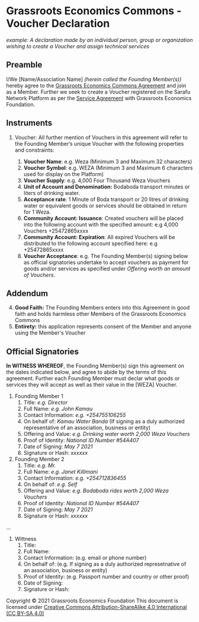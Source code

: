 # Grassroots Economics Commons - Voucher Declaration

*example: A declaration made by an individual person, group or organization wishing to create a Voucher and assign technical services*

## Preamble

I/We [Name/Association Name] _(herein called the Founding Member(s))_ hereby agree to the [Grassroots Economics Commons Agreement](/legal/agreement/) and join as a Member. Further we seek to create a Voucher registered on the Sarafu Network Platform as per the [Service Agreement](/legal/service/) with Grassroots Economics Foundation.

## Instruments

1. Voucher: All further mention of Vouchers in this agreement will refer to the Founding Member’s unique Voucher with the following properties and constraints:

    1. **Voucher Name**: e.g. Weza (Minimum 3 and Maximum 32 characters)
    1. **Voucher Symbol**: e.g. WEZA (Minimum 3 and Maximum 6 characters used for display on the Platform)
    1. **Voucher Supply**: e.g. 4,000 Four Thousand Weza Vouchers
    1. **Unit of Account and Denomination:** Bodaboda transport minutes or liters of drinking water.
    1. **Acceptance rate**: 1 Minute of Boda transport or 20 litres of drinking water or equivalent goods or services should be obtained in return for 1 Weza.
    1. **Community Account: Issuance**: Created vouchers will be placed into the following account with the specified amount: e.g 4,000 Vouchers +25472865xxxx
    1. **Community Account: Expiration**: All expired Vouchers will be distributed to the following account specified here: e.g +25472865xxxx
    1. **Voucher Acceptance**: e.g. The Founding Member(s) signing below as official signatories undertake to accept vouchers as payment for goods and/or services as specified under *Offering worth an amount of Vouchers*.

## Addendum

4. **Good Faith:** The Founding Members enters into this Agreement in good faith and holds harmless other Members of the Grassroots Economics Commons
5. **Entirety:** this application represents consent of the Member and anyone using the Member's Voucher


## Official Signatories
**In WITNESS WHEREOF**, the Founding Member(s) sign this agreement on the dates indicated below, and agree to abide by the terms of this agreement. Further each Founding Member must declar what goods or services they will accept as well as their value in the [WEZA] Voucher. 

1. Founding Member 1
    1. Title: *e.g. Director*
    1. Full Name: *e.g. John Kamau*
    1. Contact Information: *e.g. +254755106255*
    1. On behalf of: *Kamau Water Banda* (If signing as a duly authorized representative of an association, business or entity)
    1. Offering and Value: *e.g. Drinking water worth 2,000 Weza Vouchers*
    1. Proof of Identity: *National ID Number #54A407*
    1. Date of Signing: *May 7 2021*
    1. Signature or Hash: *xxxxxx*
1. Founding Member 2
    1. Title: *e.g. Mr.*
    1. Full Name: *e.g. Janet Killimani*
    1. Contact Information: *e.g. +254712836455*
    1. On behalf of: *e.g. Self*
    1. Offering and Value: *e.g. Bodaboda rides worth 2,000 Weza Vouchers*
    1. Proof of Identity: *National ID Number #54A407*
    1. Date of Signing: *May 7 2021*
    1. Signature or Hash: *xxxxxx*

...

1. Wittness
    1. Title:
    1. Full Name:
    1. Contact Information: (e.g. email or phone number)
    1. On behalf of: (e.g. If signing as a duly authorized represetnative of an association, business or entity)
    1. Proof of Identity: (e.g. Passport number and country or other proof)
    1. Date of Signing:
    1. Signature or Hash:


Copyright © 2021 Grassroots Economics Foundation
This document is licensed under [Creative Commons Attribution-ShareAlike 4.0 International (CC BY-SA 4.0)](https://creativecommons.org/licenses/by-sa/4.0/ )
